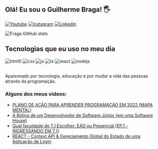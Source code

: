 ## Olá! Eu sou o Guilherme Braga! 🖐️

[![Youtube](https://img.shields.io/badge/YouTube-FF0000?style=for-the-badge&logo=youtube&logoColor=white)](https://www.youtube.com/channel/UCOrniLR6-vacYGDQsNsAu-g)
[![Instagram](https://img.shields.io/badge/Instagram-E4405F?style=for-the-badge&logo=instagram&logoColor=white)](https://www.instagram.com/gui_dev_/)
[![Linkedin](https://img.shields.io/badge/LinkedIn-0077B5?style=for-the-badge&logo=linkedin&logoColor=white)](https://www.linkedin.com/in/guilherme-braga-5a11a51a3/)

![Fraga GitHub stats](https://github-readme-stats.vercel.app/api?username=guilherme-braga4&show_icons=true&theme=dracula&count_private=true)

## Tecnologias que eu uso no meu dia

<div style="display: inline_block">
  <img align="center" alt="html5" src="https://img.shields.io/badge/HTML5-E34F26?style=for-the-badge&logo=html5&logoColor=white" />
  <img align="center" alt="css" src="https://img.shields.io/badge/CSS3-1572B6?style=for-the-badge&logo=css3&logoColor=white" />
  <img align="center" alt="js" src="https://img.shields.io/badge/JavaScript-F7DF1E?style=for-the-badge&logo=javascript&logoColor=black" />
  <img align="center" alt="ts" src="https://img.shields.io/badge/TypeScript-007ACC?style=for-the-badge&logo=typescript&logoColor=white" />
  <img align="center" alt="react" src="https://img.shields.io/badge/React-20232A?style=for-the-badge&logo=react&logoColor=61DAFB" />
  <img align="center" alt="nodejs" src="https://img.shields.io/badge/Node.js-43853D?style=for-the-badge&logo=node.js&logoColor=white" />
</div><br/>

Apaixonado por tecnologia, educação e por mudar a vida das pessoas através da programação.

### Alguns dos meus videos:
- [PLANO DE AÇÃO PARA APRENDER PROGRAMAÇÃO EM 2022 (MAPA MENTAL)](https://youtu.be/Qf5DQD5fEq8)<br/>
- [A Rotina de um Desenvolvedor de Software Júnior (em uma Software House)](https://youtu.be/fp6i_0Y07gw)<br/>
- [Qual faculdade de T.I Escolher: EAD ou Presencial [EP.1 - INGRESSANDO EM T.I]](https://youtu.be/eC9O6RC4PAM)<br/>
- [REACT - Context API & Gereciamento Global do Estado de uma Aplicação de Login](https://youtu.be/i5yoHLrboXw)<br/> 
